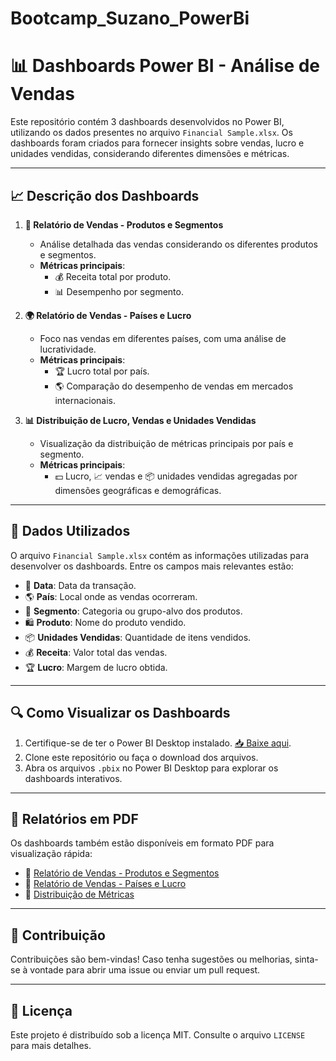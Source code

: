 # Bootcamp_Suzano_PowerBi

# 📊 Dashboards Power BI - Análise de Vendas

Este repositório contém 3 dashboards desenvolvidos no Power BI, utilizando os dados presentes no arquivo `Financial Sample.xlsx`. Os dashboards foram criados para fornecer insights sobre vendas, lucro e unidades vendidas, considerando diferentes dimensões e métricas.

---

## **📈 Descrição dos Dashboards**

1. **🛒 Relatório de Vendas - Produtos e Segmentos**
   - Análise detalhada das vendas considerando os diferentes produtos e segmentos.
   - **Métricas principais**:
     - 💰 Receita total por produto.
     - 📊 Desempenho por segmento.

2. **🌍 Relatório de Vendas - Países e Lucro**
   - Foco nas vendas em diferentes países, com uma análise de lucratividade.
   - **Métricas principais**:
     - 🏆 Lucro total por país.
     - 🌎 Comparação do desempenho de vendas em mercados internacionais.

3. **📊 Distribuição de Lucro, Vendas e Unidades Vendidas**
   - Visualização da distribuição de métricas principais por país e segmento.
   - **Métricas principais**:
     - 💵 Lucro, 📈 vendas e 📦 unidades vendidas agregadas por dimensões geográficas e demográficas.

---

## **📂 Dados Utilizados**

O arquivo `Financial Sample.xlsx` contém as informações utilizadas para desenvolver os dashboards. Entre os campos mais relevantes estão:
- 📅 **Data**: Data da transação.
- 🌎 **País**: Local onde as vendas ocorreram.
- 🏢 **Segmento**: Categoria ou grupo-alvo dos produtos.
- 🛍️ **Produto**: Nome do produto vendido.
- 📦 **Unidades Vendidas**: Quantidade de itens vendidos.
- 💰 **Receita**: Valor total das vendas.
- 🏆 **Lucro**: Margem de lucro obtida.

---

## **🔍 Como Visualizar os Dashboards**

1. Certifique-se de ter o Power BI Desktop instalado. [📥 Baixe aqui](https://powerbi.microsoft.com/desktop/).
2. Clone este repositório ou faça o download dos arquivos.
3. Abra os arquivos `.pbix` no Power BI Desktop para explorar os dashboards interativos.

---

## **📑 Relatórios em PDF**

Os dashboards também estão disponíveis em formato PDF para visualização rápida:

- 📄 [Relatório de Vendas - Produtos e Segmentos](Exports/Relatorio_Produtos_Segmentos.pdf)
- 📄 [Relatório de Vendas - Países e Lucro](Exports/Relatorio_Paises_Lucro.pdf)
- 📄 [Distribuição de Métricas](Exports/Distribuicao_Metricas.pdf)

---

## **🤝 Contribuição**

Contribuições são bem-vindas! Caso tenha sugestões ou melhorias, sinta-se à vontade para abrir uma issue ou enviar um pull request.

---

## **📜 Licença**

Este projeto é distribuído sob a licença MIT. Consulte o arquivo `LICENSE` para mais detalhes.

